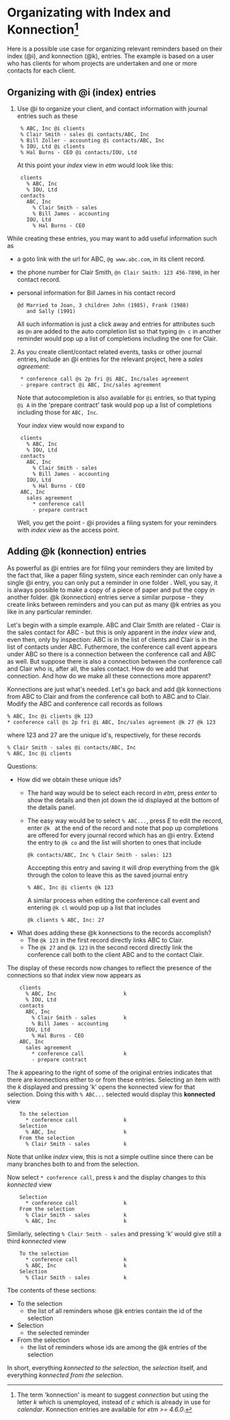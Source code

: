 # Organizating with Index and Konnection[^kon]

Here is a possible use case for organizing relevant reminders based on their  index (@i), and konnection (@k), entries. The example is based on a user who has clients for whom projects are undertaken and one or more contacts for each client. 

[^kon]: The term 'konnection' is meant to suggest *connection* but using the letter *k* which is unemployed, instead of *c* which is already in use for *calendar*. Konnection entries are available for *etm >= 4.6.0*.


## Organizing with @i (index) entries

1. Use @i to organize your client, and contact information with journal entries such as these

        % ABC, Inc @i clients
        % Clair Smith - sales @i contacts/ABC, Inc
        % Bill Zoller - accounting @i contacts/ABC, Inc 
        % IOU, Ltd @i clients
        % Hal Burns - CEO @i contacts/IOU, Ltd

   At this point your *index* view in *etm* would look like this:

        clients
          % ABC, Inc
          % IOU, Ltd
        contacts
          ABC, Inc
            % Clair Smith - sales
            % Bill James - accounting
          IOU, Ltd
            % Hal Burns - CEO

  While creating these entries, you may want to add useful information such as

  * a goto link with the url for ABC, `@g www.abc.com`, in its client record.
  * the phone number for Clair Smith, `@n Clair Smith: 123 456-7890`, in  her contact record.
  * personal information for Bill James in his contact record 

        @d Married to Joan, 3 children John (1985), Frank (1988) 
           and Sally (1991) 
    All such information is just a click away and entries for attributes such as `@n` are added to the auto completion list so that typing 
    `@n c` in another reminder would pop up a list of completions including the one for Clair.

2. As you create client/contact related events, tasks or other journal entries, include an @i entries for the relevant project, here a *sales agreement*:

        * conference call @s 2p fri @i ABC, Inc/sales agreement
        - prepare contract @i ABC, Inc/sales agreement
   Note that autocompletion is also available for `@i` entries, so that
   typing `@i A` in the 'prepare contract' task would pop up a list of completions including those for `ABC, Inc`.


   Your *index* view would now expand to 

        clients
          % ABC, Inc
          % IOU, Ltd
        contacts
          ABC, Inc
            % Clair Smith - sales
            % Bill James - accounting
          IOU, Ltd
            % Hal Burns - CEO
        ABC, Inc
          sales agreement
            * conference call
            - prepare contract


   Well, you get the point - @i provides a filing system for your reminders with *index view* as the access point. 

## Adding @k (konnection) entries

As powerful as @i entries are for filing your reminders they are limited by the fact that, like a paper filing system, since each reminder can only have a single @i entry, you can only put a reminder in one folder . Well, you say, it is always possible to make a copy of a piece of paper and put the copy in another folder. @k (konnection) entries serve a similar purpose - they create links between reminders and you can put as many @k entries as you like in any particular reminder.

Let's begin with a simple example. ABC and Clair Smith are related - Clair is the sales contact for ABC - but this is only apparent in the *index view* and, even then, only by inspection: ABC is in the list of clients and Clair is in the list of contacts under ABC. Futhermore, the conference call event appears under ABC so there is a connection between the conference call and ABC as well. But suppose there is also a connection between the conference call and Clair who is, after all, the sales contact. How do we add that connection.  And how do we make all these connections more apparent?

Konnections are just what's needed. Let's go back and add @k konnections from ABC to Clair and from the conference call both to ABC and to Clair. Modify the ABC and conference call records as follows

    % ABC, Inc @i clients @k 123
    * conference call @s 2p fri @i ABC, Inc/sales agreement @k 27 @k 123 

  where 123 and 27 are the unique id's, respectively, for these records

    % Clair Smith - sales @i contacts/ABC, Inc
    % ABC, Inc @i clients

  Questions:
  * How did we obtain these unique ids?
      * The hard way would be to select each record in *etm*, press *enter* to show the details and then jot down the id displayed at the bottom of the details panel.
      * The easy way would be to select `% ABC...`, press *E* to edit the record, enter `@k ` at the end of the record and note that pop up completions are offered for every journal record which has an @i entry. Extend the entry to `@k co` and the list will shorten to ones that include 

            @k contacts/ABC, Inc % Clair Smith - sales: 123

        Acccepting this entry and saving it will drop everything from the @k through the colon to leave this as the saved journal entry

            % ABC, Inc @i clients @k 123

        A similar process when editing the conference call event and entering `@k cl` would pop up a list that includes

            @k clients % ABC, Inc: 27

  * What does adding these @k konnections to the records accomplish?
    * The `@k 123` in the first record directly links ABC to Clair. 
    * The `@k 27` and `@k 123` in the second record directly link the conference call both to the client ABC and to the contact Clair.

The display of these records now changes to reflect the presence of the connections so that *index* view now appears as 

        clients
          % ABC, Inc                      k
          % IOU, Ltd
        contacts
          ABC, Inc
            % Clair Smith - sales         k
            % Bill James - accounting
          IOU, Ltd
            % Hal Burns - CEO
        ABC, Inc
          sales agreement
            * conference call             k
            - prepare contract

The *k* appearing to the right of some of the original entries indicates that there are konnections either to or from these entries. Selecting an item with the *k* displayed and pressing 'k' opens the konnected view for that selection. Doing this with `% ABC...` selected would display this **konnected** view

        To the selection
          * conference call               k
        Selection
          % ABC, Inc                      k
        From the selection
          % Clair Smith - sales           k

Note that unlike *index* view, this is not a simple outline since there can be many branches both to and from the selection.

Now select `* conference call`, press `k` and the display changes to this *konnected* view

        Selection
          * conference call               k
        From the selection
          % Clair Smith - sales           k
          % ABC, Inc                      k

Similarly, selecting `% Clair Smith - sales` and pressing 'k' would give still a third *konnected* view


        To the selection
          * conference call               k
          % ABC, Inc                      k
        Selection
          % Clair Smith - sales           k

Tbe contents of these sections:

* To the selection
    * the list of all reminders whose @k entries contain the id of the selection
* Selection
    * the selected reminder
* From the selection
    * the list of reminders whose ids are among the @k entries of the selection 

In short, everything *konnected to the selection*, the *selection* itself, and everything *konnected from the selection*. 
